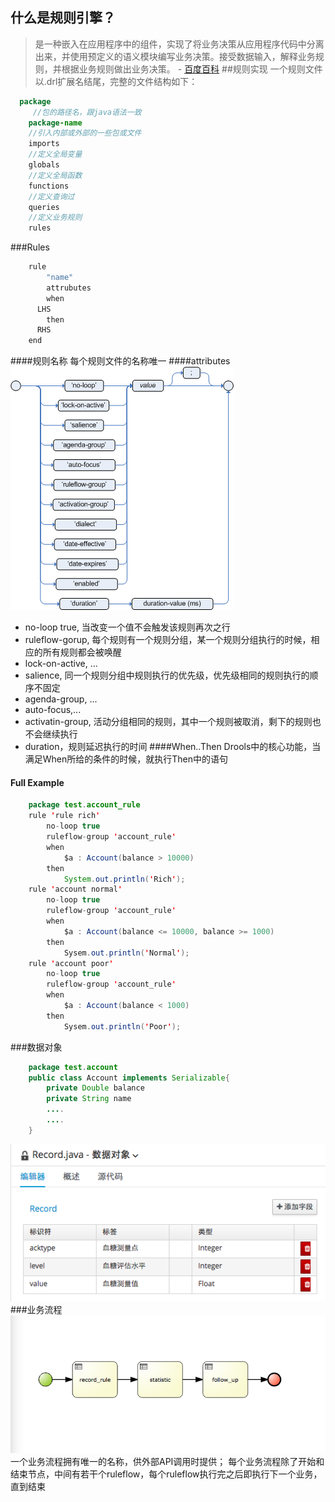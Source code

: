 ## 什么是规则引擎？
>是一种嵌入在应用程序中的组件，实现了将业务决策从应用程序代码中分离出来，并使用预定义的语义模块编写业务决策。接受数据输入，解释业务规则，并根据业务规则做出业务决策。 - [百度百科](http://baike.baidu.com/view/1636209.htm)
##规则实现
一个规则文件以.drl扩展名结尾，完整的文件结构如下：
```java
  package
	 //包的路径名，跟java语法一致
    package-name
    //引入内部或外部的一些包或文件
    imports
    //定义全局变量
    globals
	//定义全局函数
    functions
	//定义查询过
    queries
	//定义业务规则
    rules
```
###Rules
```java
	rule
		"name"
		attrubutes
		when
	  LHS
		then
	  RHS
	end
```
####规则名称
每个规则文件的名称唯一
####attributes
![Rule Attributes](./images/rule_attributes.png)
* no-loop true, 当改变一个值不会触发该规则再次之行
* ruleflow-gorup, 每个规则有一个规则分组，某一个规则分组执行的时候，相应的所有规则都会被唤醒
* lock-on-active, ...
* salience, 同一个规则分组中规则执行的优先级，优先级相同的规则执行的顺序不固定
* agenda-group, ...
* auto-focus,...
* activatin-group, 活动分组相同的规则，其中一个规则被取消，剩下的规则也不会继续执行
* duration，规则延迟执行的时间
####When..Then
Drools中的核心功能，当满足When所给的条件的时候，就执行Then中的语句
#### Full Example
```java
	package test.account_rule
	rule 'rule rich'
		no-loop true
		ruleflow-group 'account_rule'
		when
			$a : Account(balance > 10000)
		then
			System.out.println('Rich');
	rule 'account normal'
		no-loop true
		ruleflow-group 'account_rule'
		when
			$a : Account(balance <= 10000, balance >= 1000)
		then
			Sysem.out.println('Normal');
	rule 'account poor'
		no-loop true
		ruleflow-group 'account_rule'
		when
			$a : Account(balance < 1000)
		then
			Sysem.out.println('Poor');
```

###数据对象
```java
	package test.account
	public class Account implements Serializable{
		private Double balance
		private String name
		....
		....
	}
```
![Alt text](./images/data.png)
###业务流程
![Alt text](./images/workflow.png)
一个业务流程拥有唯一的名称，供外部API调用时提供；
每个业务流程除了开始和结束节点，中间有若干个ruleflow，每个ruleflow执行完之后即执行下一个业务，直到结束

